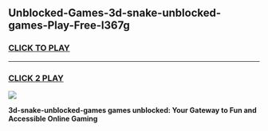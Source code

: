 
## Unblocked-Games-3d-snake-unblocked-games-Play-Free-l367g
<h3>
<a href="https://premium76.site?title=3d-snake-unblocked-games&ref=23A">CLICK TO PLAY</a></h3>
<hr>

<h3>
<a href="https://premium76.site?title=3d-snake-unblocked-games&ref=23A">CLICK 2 PLAY</a>
  
</h3>

<a href="https://premium76.site?title=3d-snake-unblocked-games&ref=23A"><img src="https://clearcache.store/games.png"></a>


**3d-snake-unblocked-games games unblocked: Your Gateway to Fun and Accessible Online Gaming**
